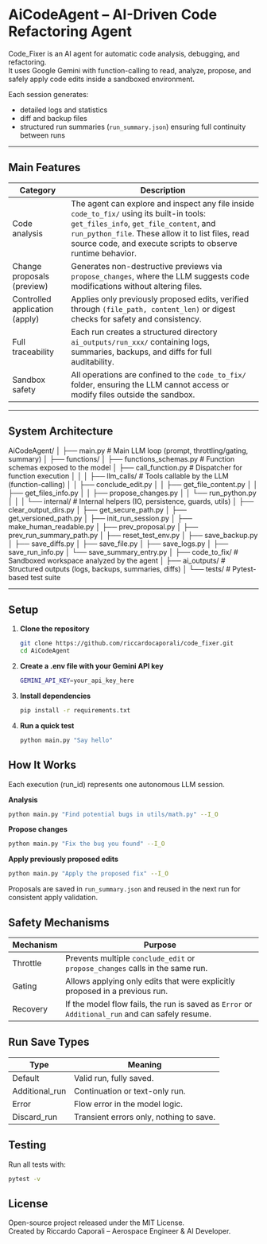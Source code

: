 # AiCodeAgent – AI-Driven Code Refactoring Agent

Code_Fixer is an AI agent for automatic code analysis, debugging, and refactoring.  
It uses Google Gemini with function-calling to read, analyze, propose, and safely apply code edits inside a sandboxed environment.

Each session generates:
- detailed logs and statistics  
- diff and backup files  
- structured run summaries (`run_summary.json`) ensuring full continuity between runs

---

## Main Features

| Category | Description |
|-----------|-------------|
| Code analysis | The agent can explore and inspect any file inside `code_to_fix/` using its built-in tools: `get_files_info`, `get_file_content`, and `run_python_file`. These allow it to list files, read source code, and execute scripts to observe runtime behavior. |
| Change proposals (preview) | Generates non-destructive previews via `propose_changes`, where the LLM suggests code modifications without altering files. |
| Controlled application (apply) | Applies only previously proposed edits, verified through `(file_path, content_len)` or digest checks for safety and consistency. |
| Full traceability | Each run creates a structured directory `ai_outputs/run_xxx/` containing logs, summaries, backups, and diffs for full auditability. |
| Sandbox safety | All operations are confined to the `code_to_fix/` folder, ensuring the LLM cannot access or modify files outside the sandbox. |

---

## System Architecture

AiCodeAgent/
│
├── main.py                               # Main LLM loop (prompt, throttling/gating, summary)
│
├── functions/
│   ├── functions_schemas.py              # Function schemas exposed to the model
│   ├── call_function.py                  # Dispatcher for function execution
│   │
│   ├── llm_calls/                        # Tools callable by the LLM (function-calling)
│   │   ├── conclude_edit.py
│   │   ├── get_file_content.py
│   │   ├── get_files_info.py
│   │   ├── propose_changes.py
│   │   └── run_python.py
│   │
│   └── internal/                         # Internal helpers (IO, persistence, guards, utils)
│       ├── clear_output_dirs.py
│       ├── get_secure_path.py
│       ├── get_versioned_path.py
│       ├── init_run_session.py
│       ├── make_human_readable.py
│       ├── prev_proposal.py
│       ├── prev_run_summary_path.py
│       ├── reset_test_env.py
│       ├── save_backup.py
│       ├── save_diffs.py
│       ├── save_file.py
│       ├── save_logs.py
│       ├── save_run_info.py
│       └── save_summary_entry.py
│
├── code_to_fix/                          # Sandboxed workspace analyzed by the agent
│
├── ai_outputs/                           # Structured outputs (logs, backups, summaries, diffs)
│
└── tests/                                # Pytest-based test suite

---

## Setup

1. **Clone the repository**
   ```bash
   git clone https://github.com/riccardocaporali/code_fixer.git
   cd AiCodeAgent
   ```

2. **Create a .env file with your Gemini API key**
   ```bash
   GEMINI_API_KEY=your_api_key_here
   ```

3. **Install dependencies**
   ```bash
   pip install -r requirements.txt
   ```

4. **Run a quick test**
   ```bash
   python main.py "Say hello"
   ```

## How It Works

Each execution (run_id) represents one autonomous LLM session.

**Analysis**
```bash
python main.py "Find potential bugs in utils/math.py" --I_O
```

**Propose changes**
```bash
python main.py "Fix the bug you found" --I_O
```

**Apply previously proposed edits**
```bash
python main.py "Apply the proposed fix" --I_O
```

Proposals are saved in `run_summary.json` and reused in the next run for consistent apply validation.

## Safety Mechanisms

| Mechanism | Purpose |
|----------|---------|
| Throttle | Prevents multiple `conclude_edit` or `propose_changes` calls in the same run. |
| Gating   | Allows applying only edits that were explicitly proposed in a previous run. |
| Recovery | If the model flow fails, the run is saved as `Error` or `Additional_run` and can safely resume. |

## Run Save Types

| Type            | Meaning                                                  |
|-----------------|----------------------------------------------------------|
| Default         | Valid run, fully saved.                                  |
| Additional_run  | Continuation or text-only run.                           |
| Error           | Flow error in the model logic.                           |
| Discard_run     | Transient errors only, nothing to save.                  |

## Testing

Run all tests with:
```bash
pytest -v
```

## License

Open-source project released under the MIT License.  
Created by Riccardo Caporali – Aerospace Engineer & AI Developer.